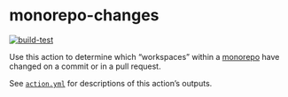 # monorepo-changes

[![build-test](https://github.com/silverlyra/monorepo-changes/actions/workflows/test.yml/badge.svg)](https://github.com/silverlyra/monorepo-changes/actions/workflows/test.yml)

Use this action to determine which “workspaces” within a [monorepo][] have changed on a commit or in a pull request.

See [`action.yml`](./action.yml) for descriptions of this action’s outputs.

[monorepo]: https://en.wikipedia.org/wiki/Monorepo
